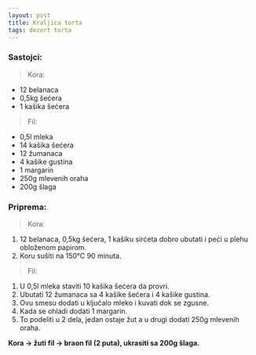```yaml
---
layout: post
title: Kraljica torta
tags: dezert torta
---
```


### Sastojci:

> Kora:

* 12 belanaca
* 0,5kg šećera
* 1 kašika šećera

> Fil:

* 0,5l mleka
* 14 kašika šećera
* 12 žumanaca
* 4 kašike gustina
* 1 margarin
* 250g mlevenih oraha
* 200g šlaga

### Priprema:

> Kora:

1. 12 belanaca, 0,5kg šećera, 1 kašiku sirćeta dobro ubutati i peći u plehu obloženom papirom.
2. Koru sušiti na 150°C 90 minuta.

> Fil:

1. U 0,5l mleka staviti 10 kašika šećera da provri.
2. Ubutati 12 žumanaca sa 4 kašike šećera i 4 kašike gustina.
3. Ovu smesu dodati u ključalo mleko i kuvati dok se zgusne.
4. Kada se ohladi dodati 1 margarin.
5. To podeliti u 2 dela, jedan ostaje žut a u drugi dodati 250g mlevenih oraha.

**Kora -> žuti fil -> braon fil (2 puta), ukrasiti sa 200g šlaga.**